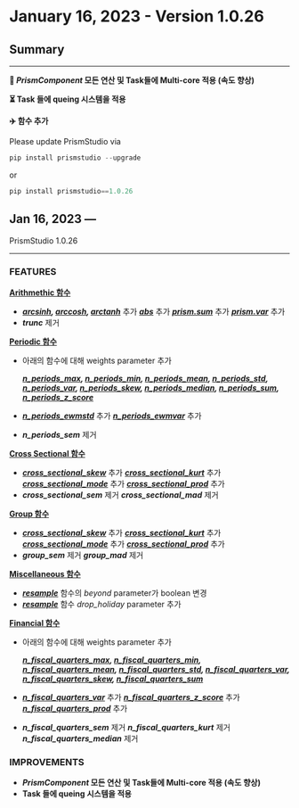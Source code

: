# January 16, 2023 - Version 1.0.26

## Summary

----

**🔗  *PrismComponent* 모든 연산 및 Task들에 Multi-core 적용 (속도 향상)**

**⏳  Task 들에 queing 시스템을 적용**

**✈️  함수 추가**

Please update PrismStudio via

```python
pip install prismstudio --upgrade
```

or

```python
pip install prismstudio==1.0.26
```

## Jan 16, 2023 —
PrismStudio 1.0.26

----

### FEATURES

**[Arithmethic 함수](../../apiref/arithmetic.rst)**

- ***[arcsinh](../../apiref/api/prism._prismcomponent.prismcomponent._PrismComponent.arcsinh.rst), [arccosh](../../apiref/api/prism._prismcomponent.prismcomponent._PrismComponent.arccosh.rst), [arctanh](../../apiref/api/prism._prismcomponent.prismcomponent._PrismComponent.arctanh.rst)*** 추가
***[abs](../../apiref/api/prism._prismcomponent.prismcomponent._PrismComponent.abs.rst)*** 추가
***[prism.sum](../../apiref/api/prism.sum.rst)*** 추가
***[prism.var](../../apiref/api/prism.var.rst)*** 추가
- ***trunc*** 제거

**[Periodic 함수](../../apiref/periodic.rst)**

- 아래의 함수에 대해 weights parameter 추가

    ***[n_periods_max](../../apiref/api/prism._prismcomponent.prismcomponent._PrismComponent.n_periods_max.rst),
    [n_periods_min](../../apiref/api/prism._prismcomponent.prismcomponent._PrismComponent.n_periods_min.rst),
    [n_periods_mean](../../apiref/api/prism._prismcomponent.prismcomponent._PrismComponent.n_periods_mean.rst),
    [n_periods_std](../../apiref/api/prism._prismcomponent.prismcomponent._PrismComponent.n_periods_std.rst),
    [n_periods_var](../../apiref/api/prism._prismcomponent.prismcomponent._PrismComponent.n_periods_var.rst),
    [n_periods_skew](../../apiref/api/prism._prismcomponent.prismcomponent._PrismComponent.n_periods_skew.rst),
    [n_periods_median](../../apiref/api/prism._prismcomponent.prismcomponent._PrismComponent.n_periods_median.rst),
    [n_periods_sum](../../apiref/api/prism._prismcomponent.prismcomponent._PrismComponent.n_periods_sum.rst),
    [n_periods_z_score](../../apiref/api/prism._prismcomponent.prismcomponent._PrismComponent.n_periods_z_score.rst)***

- ***[n_periods_ewmstd](../../apiref/api/prism._prismcomponent.prismcomponent._PrismComponent.n_periods_ewmstd.rst)*** 추가
***[n_periods_ewmvar](../../apiref/api/prism._prismcomponent.prismcomponent._PrismComponent.n_periods_ewmvar.rst)*** 추가
- ***n_periods_sem*** 제거

**[Cross Sectional 함수](../../apiref/cross_sectional.rst)**

- ***[cross_sectional_skew](../../apiref/api/prism._prismcomponent.prismcomponent._PrismComponent.cross_sectional_skew.rst)*** 추가
***[cross_sectional_kurt](../../apiref/api/prism._prismcomponent.prismcomponent._PrismComponent.cross_sectional_kurt.rst)*** 추가
***[cross_sectional_mode](../../apiref/api/prism._prismcomponent.prismcomponent._PrismComponent.cross_sectional_mode.rst)*** 추가
***[cross_sectional_prod](../../apiref/api/prism._prismcomponent.prismcomponent._PrismComponent.cross_sectional_prod.rst)*** 추가
- ***cross_sectional_sem*** 제거
***cross_sectional_mad*** 제거

**[Group 함수](../../apiref/group.rst)**

- ***[cross_sectional_skew](../../apiref/api/prism._prismcomponent.prismcomponent._PrismComponent.cross_sectional_skew.rst)*** 추가
***[cross_sectional_kurt](../../apiref/api/prism._prismcomponent.prismcomponent._PrismComponent.cross_sectional_kurt.rst)*** 추가
***[cross_sectional_mode](../../apiref/api/prism._prismcomponent.prismcomponent._PrismComponent.cross_sectional_mode.rst)*** 추가
***[cross_sectional_prod](../../apiref/api/prism._prismcomponent.prismcomponent._PrismComponent.cross_sectional_prod.rst)*** 추가
- ***group_sem*** 제거
***group_mad*** 제거

**[Miscellaneous 함수](../../apiref/miscellaneous.rst)**

- ***[resample](../../apiref/api/prism._prismcomponent.prismcomponent._PrismComponent.resample.rst)*** 함수의 *beyond* parameter가 boolean 변경
- ***[resample](../../apiref/api/prism._PrismComponent.resample.rst)*** 함수 *drop_holiday* parameter 추가

**[Financial 함수](../../apiref/financial_func.rst)**

- 아래의 함수에 대해 weights parameter 추가

    ***[n_fiscal_quarters_max](../../apiref/api/prism._PrismFinancialComponent.n_fiscal_quarters_max.rst),
    [n_fiscal_quarters_min](../../apiref/api/prism._PrismFinancialComponent.n_fiscal_quarters_min.rst),
    [n_fiscal_quarters_mean](../../apiref/api/prism._PrismFinancialComponent.n_fiscal_quarters_mean.rst),
    [n_fiscal_quarters_std](../../apiref/api/prism._PrismFinancialComponent.n_fiscal_quarters_std.rst),
    [n_fiscal_quarters_var](../../apiref/api/prism._PrismFinancialComponent.n_fiscal_quarters_var.rst),
    [n_fiscal_quarters_skew](../../apiref/api/prism._PrismFinancialComponent.n_fiscal_quarters_skew.rst),
    [n_fiscal_quarters_sum](../../apiref/api/prism._PrismFinancialComponent.n_fiscal_quarters_sum.rst)***

- ***[n_fiscal_quarters_var](../../apiref/api/prism._PrismFinancialComponent.n_fiscal_quarters_var.rst)*** 추가
***[n_fiscal_quarters_z_score](../../apiref/api/prism._PrismFinancialComponent.n_fiscal_quarters_z_score.rst)*** 추가
***[n_fiscal_quarters_prod](../../apiref/api/prism._PrismFinancialComponent.n_fiscal_quarters_prod.rst)*** 추가
- ***n_fiscal_quarters_sem*** 제거
***n_fiscal_quarters_kurt*** 제거
***n_fiscal_quarters_median*** 제거

### IMPROVEMENTS

- ***PrismComponent* 모든 연산 및 Task들에 Multi-core 적용 (속도 향상)**
- **Task 들에 queing 시스템을 적용**



